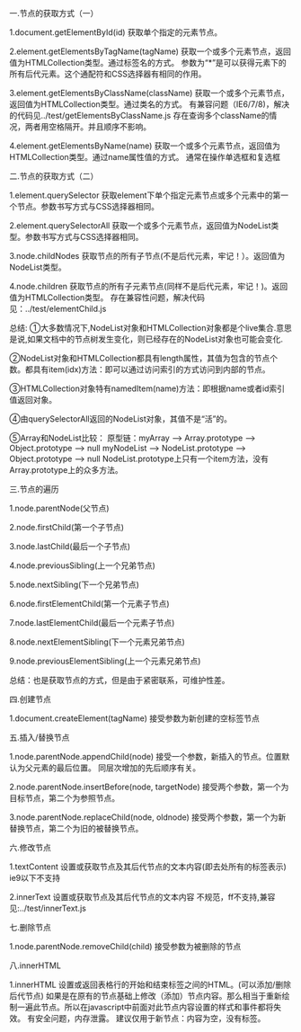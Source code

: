 一.节点的获取方式（一）

1.document.getElementById(id)
	获取单个指定的元素节点。

2.element.getElementsByTagName(tagName)
	获取一个或多个元素节点，返回值为HTMLCollection类型。通过标签名的方式。
	参数为“*”是可以获得元素下的所有后代元素。这个通配符和CSS选择器有相同的作用。

3.element.getElementsByClassName(className)
	获取一个或多个元素节点，返回值为HTMLCollection类型。通过类名的方式。
	有兼容问题（IE6/7/8)，解决的代码见../test/getElementsByClassName.js
	存在查询多个className的情况，两者用空格隔开。并且顺序不影响。

4.element.getElementsByName(name)
	获取一个或多个元素节点，返回值为HTMLCollection类型。通过name属性值的方式。
	通常在操作单选框和复选框





二.节点的获取方式（二）

1.element.querySelector 
	获取element下单个指定元素节点或多个元素中的第一个节点。参数书写方式与CSS选择器相同。

2.element.querySelectorAll
	获取一个或多个元素节点，返回值为NodeList类型。参数书写方式与CSS选择器相同。

3.node.childNodes
	获取节点的所有子节点(不是后代元素，牢记！）。返回值为NodeList类型。

4.node.children
	获取节点的所有子元素节点(同样不是后代元素，牢记！)。返回值为HTMLCollection类型。
	存在兼容性问题，解决代码见：../test/elementChild.js



总结:
①大多数情况下,NodeList对象和HTMLCollection对象都是个live集合.意思是说,如果文档中的节点树发生变化，则已经存在的NodeList对象也可能会变化.

②NodeList对象和HTMLCollection都具有length属性，其值为包含的节点个数。都具有item(idx)方法：即可以通过访问索引的方式访问到内部的节点。

③HTMLCollection对象特有namedItem(name)方法：即根据name或者id索引值返回对象。 

④由querySelectorAll返回的NodeList对象，其值不是“活”的。

⑤Array和NodeList比较：
原型链：myArray --> Array.prototype --> Object.prototype --> null
myNodeList --> NodeList.prototype --> Object.prototype --> null
NodeList.prototype上只有一个item方法，没有Array.prototype上的众多方法。





三.节点的遍历

1.node.parentNode(父节点)

2.node.firstChild(第一个子节点)

3.node.lastChild(最后一个子节点)

4.node.previousSibling(上一个兄弟节点)

5.node.nextSibling(下一个兄弟节点)

6.node.firstElementChild(第一个元素子节点)

7.node.lastElementChild(最后一个元素子节点)

8.node.nextElementSibling(下一个元素兄弟节点)

9.node.previousElementSibling(上一个元素兄弟节点)


总结：也是获取节点的方式，但是由于紧密联系，可维护性差。

四.创建节点

1.document.createElement(tagName)
	接受参数为新创建的空标签节点





五.插入/替换节点

1.node.parentNode.appendChild(node)
	接受一个参数，新插入的节点。位置默认为父元素的最后位置。
	同层次增加的先后顺序有关。

2.node.parentNode.insertBefore(node, targetNode)
	接受两个参数，第一个为目标节点，第二个为参照节点。

3.node.parentNode.replaceChild(node, oldnode)
	接受两个参数，第一个为新替换节点，第二个为旧的被替换节点。
  



六.修改节点

1.textContent
	设置或获取节点及其后代节点的文本内容(即去处所有的标签表示)
	ie9以下不支持

2.innerText
	设置或获取节点及其后代节点的文本内容
	不规范，ff不支持,兼容见:../test/innerText.js
	



七.删除节点

1.node.parentNode.removeChild(child)
	接受参数为被删除的节点


八.innerHTML

1.innerHTML
	设置或返回表格行的开始和结束标签之间的HTML。(可以添加/删除后代节点)
	如果是在原有的节点基础上修改（添加）节点内容。那么相当于重新绘制一遍此节点。所以在javascript中前面对此节点内容设置的样式和事件都将失效。
	有安全问题，内存泄露。
	建议仅用于新节点：内容为空，没有标签。












